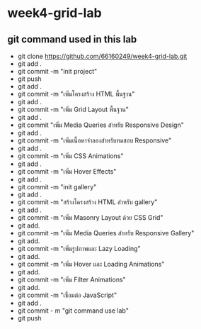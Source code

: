 # week4-grid-lab
## git command used in this lab
- git clone https://github.com/66160249/week4-grid-lab.git
- git add .
- git commit -m "init project"
- git push
- git add .
- git commit -m "เพิ่มโครงสร้าง HTML พื้นฐาน"
- git add .
- git commit -m "เพิ่ม Grid Layout พื้นฐาน"
- git add .
- git commit "เพิ่ม Media Queries สำหรับ Responsive Design"
- git add .
- git commit -m "เพิ่มเนื้อหาจำลองสำหรับทดสอบ Responsive"
- git add .
- git commit -m "เพิ่ม CSS Animations"
- git add .
- git commit -m "เพิ่ม Hover Effects"
- git add .
- git commit -m "init gallery"
- git add .
- git commit -m "สร้างโครงสร้าง HTML สำหรับ gallery"
- git add .
- git commit -m "เพิ่ม Masonry Layout ด้วย CSS Grid"
- git add.
- git commit -m "เพิ่ม Media Queries สำหรับ Responsive Gallery"
- git add.
- git commit -m "เพิ่มรูปภาพและ Lazy Loading"
- git add.
- git commit -m "เพิ่ม Hover และ Loading Animations"
- git add.
- git commit -m "เพิ่ม Filter Animations"
- git add.
- git commit -m "เชื่อมต่อ JavaScript"
- git add .
- git commit - m "git command use lab"
- git push